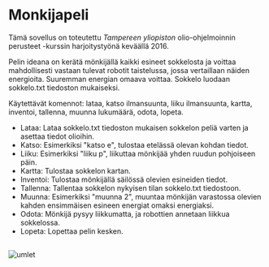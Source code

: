 # Monkijapeli

Tämä sovellus on toteutettu _Tampereen yliopiston_ olio-ohjelmoinnin perusteet -kurssin harjoitystyönä keväällä 2016. 

Pelin ideana on kerätä mönkijällä kaikki esineet sokkelosta ja voittaa mahdollisesti vastaan tulevat robotit taistelussa, jossa vertaillaan näiden energioita. Suuremman energian omaava voittaa. Sokkelo luodaan sokkelo.txt tiedoston mukaiseksi.  

Käytettävät komennot: lataa, katso ilmansuunta, liiku ilmansuunta, kartta, inventoi, tallenna, muunna lukumäärä, odota, lopeta.

* Lataa: Lataa sokkelo.txt tiedoston mukaisen sokkelon peliä varten ja asettaa tiedot olioihin.
* Katso: Esimerkiksi "katso e", tulostaa etelässä olevan kohdan tiedot.
* Liiku: Esimerkiksi "liiku p", liikuttaa mönkijää yhden ruudun pohjoiseen päin.
* Kartta: Tulostaa sokkelon kartan.
* Inventoi: Tulostaa mönkijällä säilössä olevien esineiden tiedot.
* Tallenna: Tallentaa sokkelon nykyisen tilan sokkelo.txt tiedostoon.
* Muunna: Esimerkiksi "muunna 2", muuntaa mönkijän varastossa olevien kahden ensimmäisen esineen energiat omaksi energiaksi.
* Odota: Mönkijä pysyy liikkumatta, ja robottien annetaan liikkua sokkelossa.
* Lopeta: Lopettaa pelin kesken.

## 

![umlet](https://user-images.githubusercontent.com/25391249/52175566-5841a280-27ae-11e9-8780-08d8b39cab35.jpg)
